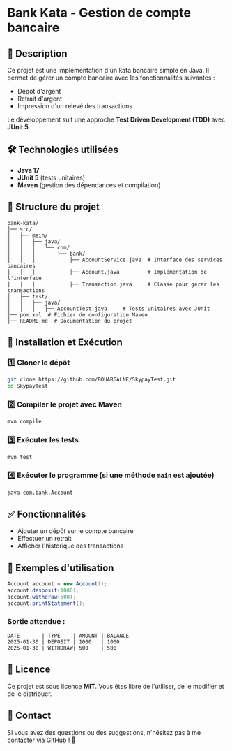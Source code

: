 # Bank Kata - Gestion de compte bancaire

## 📌 Description
Ce projet est une implémentation d'un kata bancaire simple en Java. Il permet de gérer un compte bancaire avec les fonctionnalités suivantes :
- Dépôt d'argent
- Retrait d'argent
- Impression d'un relevé des transactions

Le développement suit une approche **Test Driven Development (TDD)** avec **JUnit 5**.

## 🛠️ Technologies utilisées
- **Java 17**
- **JUnit 5** (tests unitaires)
- **Maven** (gestion des dépendances et compilation)

## 📂 Structure du projet
```
bank-kata/
│── src/
│   ├── main/
│   │   ├── java/
│   │   │   └── com/
│   │   │       └── bank/
│   │   │           ├── AccountService.java  # Interface des services bancaires
│   │   │           ├── Account.java         # Implémentation de l'interface
│   │   │           ├── Transaction.java     # Classe pour gérer les transactions
│   ├── test/
│   │   ├── java/
│   │   │   ├── AccountTest.java     # Tests unitaires avec JUnit
│── pom.xml  # Fichier de configuration Maven
│── README.md  # Documentation du projet
```

## 🚀 Installation et Exécution
### 1️⃣ Cloner le dépôt
```sh
git clone https://github.com/BOUARGALNE/SkypayTest.git
cd SkypayTest
```
### 2️⃣ Compiler le projet avec Maven
```sh
mvn compile
```
### 3️⃣ Exécuter les tests
```sh
mvn test
```
### 4️⃣ Exécuter le programme (si une méthode `main` est ajoutée)
```sh
java com.bank.Account
```

## ✅ Fonctionnalités
- Ajouter un dépôt sur le compte bancaire
- Effectuer un retrait
- Afficher l'historique des transactions

## 📝 Exemples d'utilisation
```java
Account account = new Account();
account.desposit(1000);
account.withdraw(500);
account.printStatement();
```
### Sortie attendue :
```
DATE       | TYPE    | AMOUNT | BALANCE
2025-01-30 | DEPOSIT | 1000   | 1000
2025-01-30 | WITHDRAW| 500    | 500
```

## 📜 Licence
Ce projet est sous licence **MIT**. Vous êtes libre de l'utiliser, de le modifier et de le distribuer.

## 📩 Contact
Si vous avez des questions ou des suggestions, n'hésitez pas à me contacter via GitHub ! 🚀

